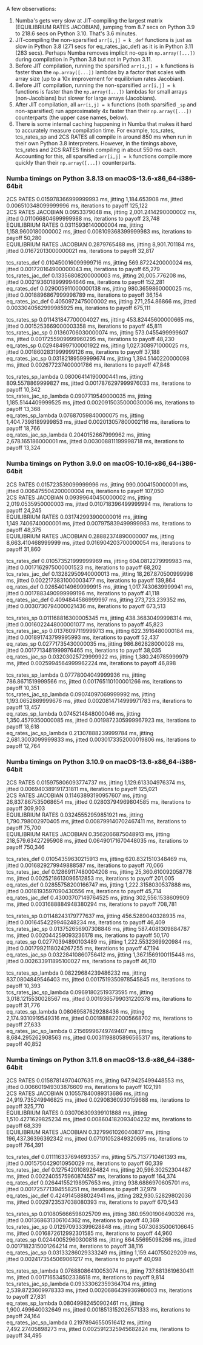 A few observations:

1. Numba's gets very slow at JIT-compiling the largest matrix (EQUILIBRIUM RATES JACOBIAN), jumping from 8.7 secs on Python 3.9 to 218.6 secs on Python 3.10. That's 3.6 minutes.
2. JIT-compiling the non-sparsified `arr[i,j] = k` `_def` functions is just as slow in Python 3.8 (271 secs for eq_rates_jac_def) as it is in Python 3.11 (283 secs). Perhaps Numba removes implicit no-ops in `np.array([...])` during compilation in Python 3.8 but not in Python 3.11.
3. Before JIT compilation, running the sparsified `arr[i,j] = k` functions is faster than the `np.array([...])` lambdas by a factor that scales with array size (up to a 10x improvement for equilibrium rates Jacobian).
4. Before JIT compilation, running the non-sparsified `arr[i,j] = k` functions is faster than the `np.array([...])` lambdas for small arrays (non-Jacobians) but slower for large arrays (Jacobians).
5. After JIT compilation, all `arr[i,j] = k` functions (both sparsified `_sp` and non-sparsified) run approximately 4x faster than their `np.array([...])` counterparts (the upper case names, below).
6. There is some internal caching happening in Numba that makes it hard to accurately measure compilation time. For example, tcs_rates, tcs_rates_sp and 2CS RATES all compile in around 850 ms when run in their own Python 3.8 interpreters. However, in the timings above, tcs_rates and 2CS RATES finish compiling in about 550 ms each. Accounting for this, all sparsified `arr[i,j] = k` functions compile more quickly than their `np.array([...])` counterparts.


### Numba timings on Python 3.8.13 on macOS-13.6-x86_64-i386-64bit  
2CS RATES                   0.015978366999999993 ms, jitting 1,184.653908 ms, jitted 0.006510348099999996 ms, iterations to payoff 125,122  
2CS RATES JACOBIAN          0.0953379048 ms, jitting 2,001.2414290000002 ms, jitted 0.011066804699999988 ms, iterations to payoff 23,748  
EQUILIBRIUM RATES           0.03115936140000004 ms, jitting 1,158.9600180000002 ms, jitted 0.008109368399999983 ms, iterations to payoff 50,280  
EQUILIBRIUM RATES JACOBIAN  0.2879765488 ms, jitting 8,901.701184 ms, jitted 0.01672013000000021 ms, iterations to payoff 32,817  

tcs_rates_def               0.010450016099999716 ms, jitting 569.8722420000024 ms, jitted 0.001720164900000043 ms, iterations to payoff 65,279  
tcs_rates_jac_def           0.13356808200000003 ms, jitting 20,005.776208 ms, jitted 0.0021936018999994646 ms, iterations to payoff 152,281  
eq_rates_def                0.029005911000000138 ms, jitting 980.3659860000025 ms, jitted 0.0018896867999998789 ms, iterations to payoff 36,154  
eq_rates_jac_def            0.4050972475000002 ms, jitting 271,254.86866 ms, jitted 0.0033040562999985925 ms, iterations to payoff 675,111  

tcs_rates_sp                0.011431847700004027 ms, jitting 453.82445600000665 ms, jitted 0.0015253669000003358 ms, iterations to payoff 45,811  
tcs_rates_jac_sp            0.01360706030000074 ms, jitting 573.0455499999607 ms, jitted 0.0017255909999960295 ms, iterations to payoff 48,230  
eq_rates_sp                 0.029484997100001922 ms, jitting 1,027.308971000025 ms, jitted 0.0018602831999999126 ms, iterations to payoff 37,188  
eq_rates_jac_sp             0.03182189599999674 ms, jitting 1,394.5140220000098 ms, jitted 0.002677237400001786 ms, iterations to payoff 47,848  

tcs_rates_sp_lambda         0.08006414190000441 ms, jitting 809.5578869999827 ms, jitted 0.0017876297999976033 ms, iterations to payoff 10,342  
tcs_rates_jac_sp_lambda     0.0907719549000035 ms, jitting 1,185.5144409999525 ms, jitted 0.0020915035000030006 ms, iterations to payoff 13,368  
eq_rates_sp_lambda          0.07687059840000075 ms, jitting 1,404.7398189999853 ms, jitted 0.002013057800002116 ms, iterations to payoff 18,766  
eq_rates_jac_sp_lambda      0.2040152667999962 ms, jitting 2,678.165186000001 ms, jitted 0.003008811199998718 ms, iterations to payoff 13,324  


### Numba timings on Python 3.9.0 on macOS-10.16-x86_64-i386-64bit  
2CS RATES                   0.015723539099999996 ms, jitting 990.0004150000001 ms, jitted 0.006475504200000004 ms, iterations to payoff 107,050  
2CS RATES JACOBIAN          0.09399640450000002 ms, jitting 2,019.0535950000003 ms, jitted 0.010718396499999994 ms, iterations to payoff 24,245  
EQUILIBRIUM RATES           0.031742993900000016 ms, jitting 1,149.7406740000001 ms, jitted 0.007975839499999983 ms, iterations to payoff 48,375  
EQUILIBRIUM RATES JACOBIAN  0.28882374890000007 ms, jitting 8,663.410468999999 ms, jitted 0.016904203700000054 ms, iterations to payoff 31,860  

tcs_rates_def               0.010573521999999969 ms, jitting 604.0812279999983 ms, jitted 0.0017162975000001523 ms, iterations to payoff 68,202  
tcs_rates_jac_def           0.13282950940000013 ms, jitting 18,267.870500999998 ms, jitted 0.0022173831000003477 ms, iterations to payoff 139,864  
eq_rates_def                0.026540149699999915 ms, jitting 1,017.7430639999941 ms, jitted 0.0017883490999999196 ms, iterations to payoff 41,118  
eq_rates_jac_def            0.4094844586999997 ms, jitting 273,723.239352 ms, jitted 0.0030730794000021436 ms, iterations to payoff 673,513  

tcs_rates_sp                0.011168816300005345 ms, jitting 438.36830499998314 ms, jitted 0.0016022448000001077 ms, iterations to payoff 45,823  
tcs_rates_jac_sp            0.01376097119999713 ms, jitting 622.3916480000184 ms, jitted 0.001891743799995993 ms, iterations to payoff 52,437  
eq_rates_sp                 0.02771735430000035 ms, jitting 986.862828000028 ms, jitted 0.0017713481999976465 ms, iterations to payoff 38,035  
eq_rates_jac_sp             0.03203025729999922 ms, jitting 1,380.249785999979 ms, jitted 0.0025994564999962224 ms, iterations to payoff 46,898  

tcs_rates_sp_lambda         0.07778004049999936 ms, jitting 786.8671519999566 ms, jitted 0.001765110100001266 ms, iterations to payoff 10,351  
tcs_rates_jac_sp_lambda     0.09074097069999992 ms, jitting 1,193.0652869999676 ms, jitted 0.0020814714999971783 ms, iterations to payoff 13,457  
eq_rates_sp_lambda          0.0745214848000046 ms, jitting 1,350.4579350000085 ms, jitted 0.0019872305999967923 ms, iterations to payoff 18,618  
eq_rates_jac_sp_lambda      0.21307888239999784 ms, jitting 2,681.3003099999833 ms, jitted 0.0030173352000019806 ms, iterations to payoff 12,764  


### Numba timings on Python 3.10.9 on macOS-13.6-x86_64-i386-64bit  
2CS RATES                   0.015975806093774737 ms, jitting 1,129.613304976374 ms, jitted 0.006940389191731811 ms, iterations to payoff 125,021  
2CS RATES JACOBIAN          0.11463893190957607 ms, jitting 26,837.867535068654 ms, jitted 0.02803794969804585 ms, iterations to payoff 309,903  
EQUILIBRIUM RATES           0.03245552959851921 ms, jitting 1,790.798002970405 ms, jitted 0.008799140702467411 ms, iterations to payoff 75,700  
EQUILIBRIUM RATES JACOBIAN  0.3562066875048913 ms, jitting 218,579.63427295908 ms, jitted 0.06490171670448035 ms, iterations to payoff 750,346  

tcs_rates_def               0.01054359630215913 ms, jitting 620.8321510348469 ms, jitted 0.0016829279949888587 ms, iterations to payoff 70,066  
tcs_rates_jac_def           0.12869117480004208 ms, jitting 25,360.610092058778 ms, jitted 0.0025218613096512853 ms, iterations to payoff 201,005  
eq_rates_def                0.02855758200166747 ms, jitting 1,222.3158030537888 ms, jitted 0.0018193597090430556 ms, iterations to payoff 45,714  
eq_rates_jac_def            0.43003707149764525 ms, jitting 302,556.1538609909 ms, jitted 0.0031688884948380294 ms, iterations to payoff 708,781  

tcs_rates_sp                0.01148243179777637 ms, jitting 456.5289040328935 ms, jitted 0.0016454229946248234 ms, iterations to payoff 46,409  
tcs_rates_jac_sp            0.013752656907308846 ms, jitting 587.4081309884787 ms, jitted 0.002044259093236178 ms, iterations to payoff 50,170  
eq_rates_sp                 0.02770394890103489 ms, jitting 1,222.5532369920984 ms, jitted 0.0017992118024267255 ms, iterations to payoff 47,194  
eq_rates_jac_sp             0.03228410860756412 ms, jitting 1,367.1569100115448 ms, jitted 0.002633911895100027 ms, iterations to payoff 46,110  

tcs_rates_sp_lambda         0.08229684239486232 ms, jitting 837.0804849546403 ms, jitted 0.0017519350978545845 ms, iterations to payoff 10,393  
tcs_rates_jac_sp_lambda     0.09691802519373595 ms, jitting 3,018.1215530028567 ms, jitted 0.0019365799031220378 ms, iterations to payoff 31,776  
eq_rates_sp_lambda          0.08069587629288436 ms, jitting 2,174.9310919549316 ms, jitted 0.0019888220005668702 ms, iterations to payoff 27,633  
eq_rates_jac_sp_lambda      0.21569996749749407 ms, jitting 8,684.295262908563 ms, jitted 0.0031198805896565317 ms, iterations to payoff 40,852  


### Numba timings on Python 3.11.6 on macOS-13.6-x86_64-i386-64bit  
2CS RATES                   0.01587814970407635 ms, jitting 947.9425499448553 ms, jitted 0.006601949303876609 ms, iterations to payoff 102,191  
2CS RATES JACOBIAN          0.10557840089313686 ms, jitting 24,919.735249946825 ms, jitted 0.02908360930159688 ms, iterations to payoff 325,770  
EQUILIBRIUM RATES           0.030706309399101888 ms, jitting 1,510.4271629825234 ms, jitted 0.008604182093404232 ms, iterations to payoff 68,339  
EQUILIBRIUM RATES JACOBIAN  0.3279961026040837 ms, jitting 196,437.36396392342 ms, jitted 0.07101052849320695 ms, iterations to payoff 764,391  

tcs_rates_def               0.011116337694693357 ms, jitting 575.7137710461393 ms, jitted 0.0015750429010950029 ms, iterations to payoff 60,339  
tcs_rates_jac_def           0.12754201089264824 ms, jitting 20,596.30252304487 ms, jitted 0.0022405575960874557 ms, iterations to payoff 164,374  
eq_rates_def                0.026441552198957653 ms, jitting 938.6886970605701 ms, jitted 0.001725771394558251 ms, iterations to payoff 37,979  
eq_rates_jac_def            0.4249145888024941 ms, jitting 282,930.52829802036 ms, jitted 0.0029723537038080393 ms, iterations to payoff 670,543  

tcs_rates_sp                0.010805666598025709 ms, jitting 380.95901906490326 ms, jitted 0.001368631306104362 ms, iterations to payoff 40,369  
tcs_rates_jac_sp            0.012970933399628848 ms, jitting 507.30835006106645 ms, jitted 0.0016872612992301585 ms, iterations to payoff 44,960  
eq_rates_sp                 0.02440052960300818 ms, jitting 864.55695098266 ms, jitted 0.0017182315001264214 ms, iterations to payoff 38,116  
eq_rates_jac_sp             0.03133286029333249 ms, jitting 1,159.440755029209 ms, jitted 0.0024173545069061217 ms, iterations to payoff 40,098  

tcs_rates_sp_lambda         0.07688086410053074 ms, jitting 737.6813619630411 ms, jitted 0.001716534502338618 ms, iterations to payoff 9,814  
tcs_rates_jac_sp_lambda     0.09333062359364704 ms, jitting 2,539.8723609978333 ms, jitted 0.0020686439936980603 ms, iterations to payoff 27,831  
eq_rates_sp_lambda          0.08049982450902461 ms, jitting 1,900.499640032649 ms, jitted 0.0018513152026571333 ms, iterations to payoff 24,164  
eq_rates_jac_sp_lambda      0.21978946550516412 ms, jitting 7,492.27405898273 ms, jitted 0.0025912325945682824 ms, iterations to payoff 34,495  
